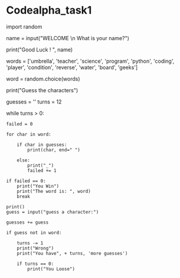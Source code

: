 # Codealpha_task1
import random

name = input("WELCOME \n What is your name?")

print("Good Luck ! ", name)

words = ['umbrella', 'teacher', 'science', 'program',
         'python', 'coding', 'player', 'condition',
         'reverse', 'water', 'board', 'geeks']

word = random.choice(words)

print("Guess the characters")

guesses = ''
turns = 12

while turns > 0:

    failed = 0

    for char in word:

        if char in guesses:
            print(char, end=" ")

        else:
            print("_")
            failed += 1

    if failed == 0:
        print("You Win")
        print("The word is: ", word)
        break

    print()
    guess = input("guess a character:")

    guesses += guess

    if guess not in word:

        turns -= 1
        print("Wrong")
        print("You have", + turns, 'more guesses')

        if turns == 0:
            print("You Loose")
